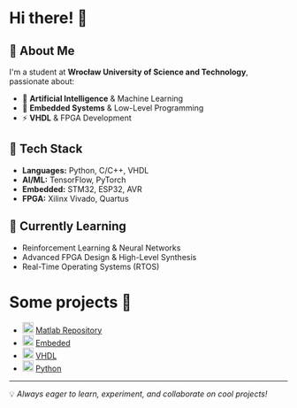 # Hi there! 👋

## 🚀 About Me
I'm a student at **Wrocław University of Science and Technology**, passionate about:
- 🤖 **Artificial Intelligence** & Machine Learning
- 🔧 **Embedded Systems** & Low-Level Programming
- ⚡ **VHDL** & FPGA Development

## 🔨 Tech Stack
- **Languages:** Python, C/C++, VHDL
- **AI/ML:** TensorFlow, PyTorch
- **Embedded:** STM32, ESP32, AVR
- **FPGA:** Xilinx Vivado, Quartus

## 🌱 Currently Learning
- Reinforcement Learning & Neural Networks
- Advanced FPGA Design & High-Level Synthesis
- Real-Time Operating Systems (RTOS)

# Some projects 📂

- <img src="https://upload.wikimedia.org/wikipedia/commons/2/21/Matlab_Logo.png" width="20" height="20"> [Matlab Repository](https://github.com/Azarion24/Matlab)
- <img src="https://wiki.st.com/stm32mcu/nsfr_img_auth.php/thumb/0/04/Package_MCU_blue.png/150px-Package_MCU_blue.png" width="20" height="20"> [Embeded](https://github.com/Azarion24/Embeded)
- <img src="https://user-images.githubusercontent.com/3611330/51789332-126e5400-2188-11e9-808e-37c633755ddf.png" width="20" height="20"> [VHDL](https://github.com/Azarion24/VHDL)
- <img src="https://upload.wikimedia.org/wikipedia/commons/c/c3/Python-logo-notext.svg" width="20" height="20"> [Python](https://github.com/Azarion24/Python)

---
💡 *Always eager to learn, experiment, and collaborate on cool projects!*
